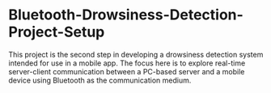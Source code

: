 # Bluetooth-Drowsiness-Detection-Project-Setup
This project is the second step in developing a drowsiness detection system intended for use in a mobile app. The focus here is to explore real-time server-client communication between a PC-based server and a mobile device using Bluetooth as the communication medium.
